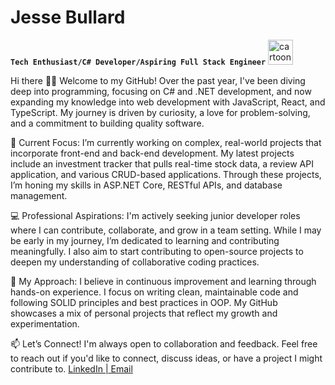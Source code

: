 # Jesse Bullard

**`Tech Enthusiast/C# Developer/Aspiring Full Stack Engineer`**
<img src="https://github.com/iamjessee/iamjessee/assets/36571821/9fd3995e-fbfc-4d78-a799-6928e28dd881" alt="cartoon Enterprise from Star Trek" width="40" height="40">

Hi there 👋🏾 Welcome to my GitHub! Over the past year, I've been diving deep into programming, focusing on C# and .NET development, and now expanding my knowledge into web development with JavaScript, React, and TypeScript. My journey is driven by curiosity, a love for problem-solving, and a commitment to building quality software.

🌱 Current Focus:
I’m currently working on complex, real-world projects that incorporate front-end and back-end development. My latest projects include an investment tracker that pulls real-time stock data, a review API application, and various CRUD-based applications. Through these projects, I’m honing my skills in ASP.NET Core, RESTful APIs, and database management.

💻 Professional Aspirations:
I'm actively seeking junior developer roles where I can contribute, collaborate, and grow in a team setting. While I may be early in my journey, I’m dedicated to learning and contributing meaningfully. I also aim to start contributing to open-source projects to deepen my understanding of collaborative coding practices.

🚀 My Approach:
I believe in continuous improvement and learning through hands-on experience. I focus on writing clean, maintainable code and following SOLID principles and best practices in OOP. My GitHub showcases a mix of personal projects that reflect my growth and experimentation.

📫 Let’s Connect!
I'm always open to collaboration and feedback. Feel free to reach out if you'd like to connect, discuss ideas, or have a project I might contribute to.
<a href="https://www.linkedin.com/in/jr-bullard/">LinkedIn |</a><a href="mailto:jessebullard1996@gmail.com"> Email</a>
